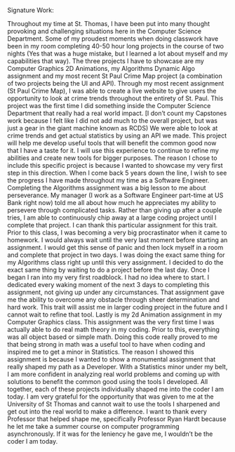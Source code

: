 Signature Work:


Throughout my time at St. Thomas, I have been put into many thought provoking and challenging situations here in the Computer Science Department. Some of my proudest moments when doing classwork have been in my room completing 40-50 hour long projects in the course of two nights (Yes that was a huge mistake, but I learned a lot about myself and my capabilities that way). The three projects I have to showcase are my Computer Graphics 2D Animations, my Algorithms Dynamic Algo assignment and my most recent St Paul Crime Map project (a combination of two projects being the UI and API). 
                      Through my most recent assignment (St Paul Crime Map), I was able to create a live website to give users the opportunity to look at crime trends throughout the entirety of St. Paul. This project was the first time I did something inside the Computer Science Department that really had a real world impact. [I don’t count my Capstones work because I felt like I did not add much to the overall project, but was just a gear in the giant machine known as RCDS) We were able to look at crime trends and get actual statistics by using an API we made. This project will help me develop useful tools that will benefit the common good now that I have a taste for it. I will use this experience to continue to refine my abilities and create new tools for bigger purposes. The reason I chose to include this specific project is because I wanted to showcase my very first step in this direction. When I come back 5 years down the line, I wish to see the progress I have made throughout my time as a Software Engineer.
                      Completing the Algorithms assignment was a big lesson to me about perseverance. My manager (I work as a Software Engineer part-time at US Bank right now) told me all about how much he appreciates my ability to persevere through complicated tasks. Rather than giving up after a couple tries, I am able to continuously chip away at a large coding project until I complete that project. I can thank this particular assignment for this trait. Prior to this class, I was becoming a very big procrastinator when it came to homework. I would always wait until the very last moment before starting an assignment. I would get this sense of panic and then lock myself in a room and complete that project in two days. I was doing the exact same thing for my Algorithms class right up until this very assignment. I decided to do the exact same thing by waiting to do a project before the last day. Once I began I ran into my very first roadblock. I had no idea where to start. I dedicated every waking moment of the next 3 days to completing this assignment, not giving up under any circumstances. That assignment gave me the ability to overcome any obstacle through sheer determination and hard work. This trait will assist me in larger coding project in the future and I cannot wait to refine that tool.
                      Lastly is my 2d Animation assignment in my Computer Graphics class. This assignment was the very first time I was actually able to do real math theory in my coding. Prior to this, everything was all object based or simple math. Doing this code really proved to me that being strong in math was a useful tool to have when coding and inspired me to get a minor in Statistics. The reason I showed this assignment is because I wanted to show a monumental assignment that really shaped my path as a Developer. With a Statistics minor under my belt, I am more confident in analyzing real world problems and coming up with solutions to benefit the common good using the tools I developed.
                      All together, each of these projects individually shaped me into the coder I am today. I am very grateful for the opportunity that was given to me at the University of St Thomas and cannot wait to use the tools I sharpened and get out into the real world to make a difference. I want to thank every Professor that helped shape me, specifically Professor Ryan Hardt because he let me take a summer course on computer programming asynchronously. If it was for the leniency he gave me, I wouldn’t be the coder I am today. 
